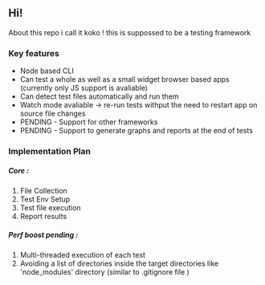 ## Hi!
About this repo
i call it koko !
this is suppossed to be a testing framework 
### Key features
<ul>
<li>Node based CLI </li>
<li>Can test a whole as well as a small widget browser based apps (currently only JS support is avaliable)</li>
<li>Can detect test files automatically and run them </li>
<li>Watch mode avaliable -> re-run tests withput the need to restart app on source file changes  </li>
<li> PENDING - Support for other frameworks </li>
<li> PENDING - Support to generate graphs and reports at the end of tests </li>
</ul>

### Implementation Plan
##### Core :
1. File Collection 
2. Test Env Setup
3. Test file execution
4. Report results
##### Perf boost pending :
1. Multi-threaded execution of each test
2. Avoiding a list of directories inside the target directories like 'node_modules' directory (similar to .gitignore file )
